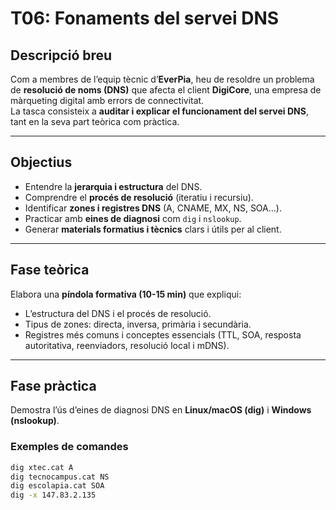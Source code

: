 # T06: Fonaments del servei DNS

## Descripció breu
Com a membres de l’equip tècnic d’**EverPia**, heu de resoldre un problema de **resolució de noms (DNS)** que afecta el client **DigiCore**, una empresa de màrqueting digital amb errors de connectivitat.  
La tasca consisteix a **auditar i explicar el funcionament del servei DNS**, tant en la seva part teòrica com pràctica.

---

## Objectius
- Entendre la **jerarquia i estructura** del DNS.  
- Comprendre el **procés de resolució** (iteratiu i recursiu).  
- Identificar **zones i registres DNS** (A, CNAME, MX, NS, SOA...).  
- Practicar amb **eines de diagnosi** com `dig` i `nslookup`.  
- Generar **materials formatius i tècnics** clars i útils per al client.

---

## Fase teòrica
Elabora una **píndola formativa (10-15 min)** que expliqui:
- L’estructura del DNS i el procés de resolució.  
- Tipus de zones: directa, inversa, primària i secundària.  
- Registres més comuns i conceptes essencials (TTL, SOA, resposta autoritativa, reenviadors, resolució local i mDNS).

---

## Fase pràctica
Demostra l’ús d’eines de diagnosi DNS en **Linux/macOS (dig)** i **Windows (nslookup)**.

### Exemples de comandes
```bash
dig xtec.cat A
dig tecnocampus.cat NS
dig escolapia.cat SOA
dig -x 147.83.2.135

